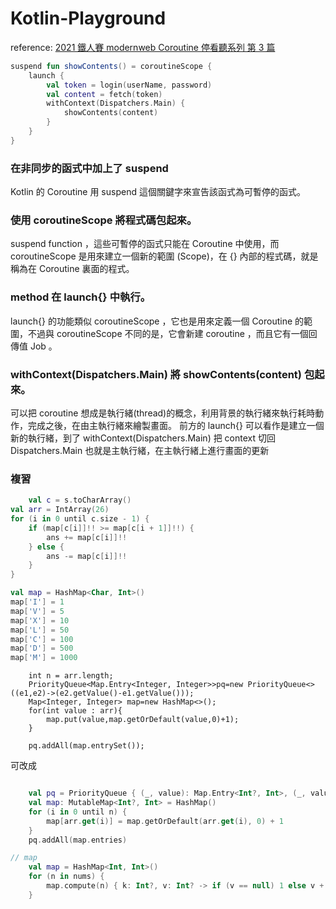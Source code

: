 # Kotlin-Playground

reference:  <a href="https://ithelp.ithome.com.tw/articles/10261496">2021 鐵人賽 modernweb Coroutine 停看聽系列 第 3
篇</a>

```kotlin
suspend fun showContents() = coroutineScope {
    launch {
        val token = login(userName, password)
        val content = fetch(token)
        withContext(Dispatchers.Main) {
            showContents(content)
        }
    }
}

```

### 在非同步的函式中加上了 suspend
Kotlin 的 Coroutine 用 suspend 這個關鍵字來宣告該函式為可暫停的函式。

### 使用 coroutineScope 將程式碼包起來。

suspend function ，這些可暫停的函式只能在 Coroutine 中使用，而 coroutineScope 是用來建立一個新的範圍 (Scope)，在 {}
內部的程式碼，就是稱為在 Coroutine 裏面的程式。

### method 在 launch{} 中執行。

launch{} 的功能類似 coroutineScope ，它也是用來定義一個 Coroutine 的範圍，不過與 coroutineScope 不同的是，它會新建
coroutine ，而且它有一個回傳值 Job 。

### withContext(Dispatchers.Main) 將 showContents(content) 包起來。

可以把 coroutine 想成是執行緒(thread)的概念，利用背景的執行緒來執行耗時動作，完成之後，在由主執行緒來繪製畫面。
前方的 launch{} 可以看作是建立一個新的執行緒，到了 withContext(Dispatchers.Main) 把 context 切回 Dispatchers.Main
也就是主執行緒，在主執行緒上進行畫面的更新

### 複習

```kotlin
    val c = s.toCharArray()
val arr = IntArray(26)
for (i in 0 until c.size - 1) {
    if (map[c[i]]!! >= map[c[i + 1]]!!) {
        ans += map[c[i]]!!
    } else {
        ans -= map[c[i]]!!
    }
}

val map = HashMap<Char, Int>()
map['I'] = 1
map['V'] = 5
map['X'] = 10
map['L'] = 50
map['C'] = 100
map['D'] = 500
map['M'] = 1000

```

```
    int n = arr.length;
    PriorityQueue<Map.Entry<Integer, Integer>>pq=new PriorityQueue<>((e1,e2)->(e2.getValue()-e1.getValue()));
    Map<Integer, Integer> map=new HashMap<>();
    for(int value : arr){
        map.put(value,map.getOrDefault(value,0)+1);
    }

    pq.addAll(map.entrySet());
```

可改成

```kotlin

    val pq = PriorityQueue { (_, value): Map.Entry<Int?, Int>, (_, value1): Map.Entry<Int?, Int> -> value1 - value }
    val map: MutableMap<Int?, Int> = HashMap()
    for (i in 0 until n) {
        map[arr.get(i)] = map.getOrDefault(arr.get(i), 0) + 1
    }
    pq.addAll(map.entries)

```

```kotlin
// map
    val map = HashMap<Int, Int>()
    for (n in nums) {
        map.compute(n) { k: Int?, v: Int? -> if (v == null) 1 else v + 1 }
    }
```
